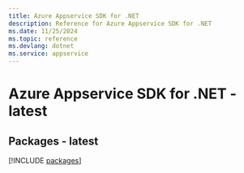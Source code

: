 ```yaml
---
title: Azure Appservice SDK for .NET
description: Reference for Azure Appservice SDK for .NET
ms.date: 11/25/2024
ms.topic: reference
ms.devlang: dotnet
ms.service: appservice
---
```

# Azure Appservice SDK for .NET - latest
## Packages - latest
[!INCLUDE [packages](appservice-index.md)]